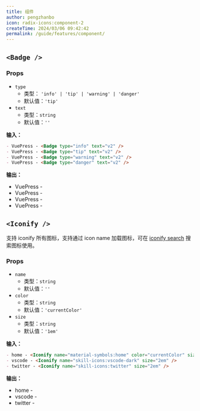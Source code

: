 ```yaml
---
title: 组件
author: pengzhanbo
icon: radix-icons:component-2
createTime: 2024/03/06 09:42:42
permalink: /guide/features/component/
---
```


## `<Badge />` <Badge type="tip" text="badge" />

### Props

- `type`
  - 类型： `'info' | 'tip' | 'warning' | 'danger'`
  - 默认值：`'tip'`
- `text`
  - 类型：`string`
  - 默认值：`''`

**输入：**

```md
- VuePress - <Badge type="info" text="v2" />
- VuePress - <Badge type="tip" text="v2" />
- VuePress - <Badge type="warning" text="v2" />
- VuePress - <Badge type="danger" text="v2" />
```

**输出：**

- VuePress - <Badge type="info" text="v2" />
- VuePress - <Badge type="tip" text="v2" />
- VuePress - <Badge type="warning" text="v2" />
- VuePress - <Badge type="danger" text="v2" />

## `<Iconify />`

支持 iconify 所有图标，支持通过 icon name 加载图标，可在 [iconify search](https://icon-sets.iconify.design/) 搜索图标使用。

### Props

- `name`
  - 类型：`string`
  - 默认值：`''`
- `color`
  - 类型：`string`
  - 默认值：`'currentColor'`
- `size`
  - 类型：`string`
  - 默认值：`'1em'`

**输入：**

```md
- home - <Iconify name="material-symbols:home" color="currentColor" size="1em" />
- vscode - <Iconify name="skill-icons:vscode-dark" size="2em" />
- twitter - <Iconify name="skill-icons:twitter" size="2em" />
```

**输出：**

- home - <Iconify name="material-symbols:home" color="currentColor" size="1em" />
- vscode - <Iconify name="skill-icons:vscode-dark" size="2em" />
- twitter - <Iconify name="skill-icons:twitter" size="2em" />
